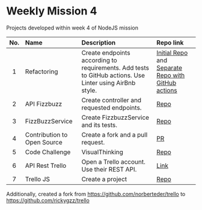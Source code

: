 # Weekly Mission 4

Projects developed within week 4 of NodeJS mission

| No. | Name | Description | Repo link |
|:---:|:---- |:----------- |:--------- |
| 1 | Refactoring | Create endpoints according to requirements. Add tests to GitHub actions. Use Linter using AirBnb style. | [Initial Repo](1_refactoring_fizzbuzz/) and [Separate Repo with GitHub actions](https://github.com/rickygzz/fizzbuzz/) |
| 2 | API Fizzbuzz | Create controller and requested endpoints.| [Repo](https://github.com/rickygzz/fizzbuzz/) |
| 3 | FizzBuzzService  | Create FizzbuzzService and its tests.| [Repo](https://github.com/rickygzz/fizzbuzz/) |
| 4 | Contribution to Open Source | Create a fork and a pull request. | [PR](https://github.com/visualpartnership/fizzbuzz/pull/111) |
| 5 | Code Challenge | VisualThinking | [Repo](https://github.com/rickygzz/visualthinking) |
| 6 | API Rest Trello | Open a Trello account. Use their REST API. | [Link](6_API_Rest_Trello/README.md) |
| 7 | Trello JS | Create a project | [Repo](7_TrelloJS/) |

Additionally, created a fork from https://github.com/norberteder/trello to https://github.com/rickygzz/trello
